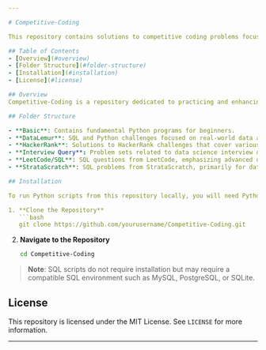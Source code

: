 ```yaml
---

# Competitive-Coding

This repository contains solutions to competitive coding problems focused on SQL and Python, sourced from various platforms such as **DataLemur**, **HackerRank**, **Interview Query**, **StrataScratch**, and **LeetCode**.

## Table of Contents
- [Overview](#overview)
- [Folder Structure](#folder-structure)
- [Installation](#installation)
- [License](#license)

## Overview
Competitive-Coding is a repository dedicated to practicing and enhancing problem-solving skills through coding challenges in SQL and Python. This repository serves as a centralized place for solutions to problems from popular coding challenge platforms, aimed at honing skills in data querying, algorithmic thinking, and database management.

## Folder Structure

- **Basic**: Contains fundamental Python programs for beginners.
- **DataLemur**: SQL and Python challenges focused on real-world data analysis scenarios.
- **HackerRank**: Solutions to HackerRank challenges that cover various topics in programming and data manipulation.
- **Interview Query**: Problem sets related to data science interview questions, focusing on SQL queries, Python, data manipulation for data manipulation.
- **LeetCode/SQL**: SQL questions from LeetCode, emphasizing advanced query techniques.
- **StrataScratch**: SQL problems from StrataScratch, primarily for data analysis practice.

## Installation

To run Python scripts from this repository locally, you will need Python installed on your machine. 

1. **Clone the Repository**
   ```bash
   git clone https://github.com/yourusername/Competitive-Coding.git
   ```
2. **Navigate to the Repository**
   ```bash
   cd Competitive-Coding
   ```
> **Note**: SQL scripts do not require installation but may require a compatible SQL environment such as MySQL, PostgreSQL, or SQLite.

## License

This repository is licensed under the MIT License. See `LICENSE` for more information.

---
```

